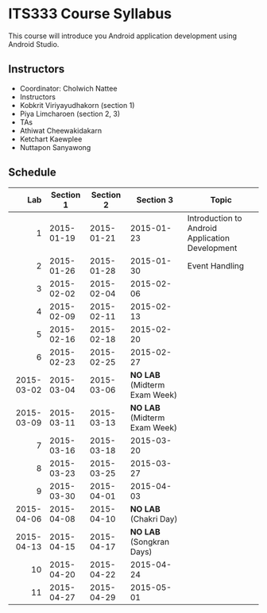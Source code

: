 # ITS333 Course Syllabus

This course will introduce you Android application development using Android Studio.

## Instructors

* Coordinator: Cholwich Nattee
* Instructors 
 * Kobkrit Viriyayudhakorn (section 1)
 * Piya Limcharoen (section 2, 3)
* TAs
 * Athiwat Cheewakidakarn
 * Ketchart Kaewplee
 * Nuttapon Sanyawong

## Schedule

Lab | Section 1 | Section 2 | Section 3 | Topic
---:|-----------|-----------|-----------|------
1 | 2015-01-19 | 2015-01-21 | 2015-01-23 | Introduction to Android Application Development
2 | 2015-01-26 | 2015-01-28 | 2015-01-30 | Event Handling
3 | 2015-02-02 | 2015-02-04 | 2015-02-06 | 
4 | 2015-02-09 | 2015-02-11 | 2015-02-13 |
5 | 2015-02-16 | 2015-02-18 | 2015-02-20 |
6 | 2015-02-23 | 2015-02-25 | 2015-02-27 |
  | 2015-03-02 | 2015-03-04 | 2015-03-06 | **NO LAB** (Midterm Exam Week)
  | 2015-03-09 | 2015-03-11 | 2015-03-13 | **NO LAB** (Midterm Exam Week)
7 | 2015-03-16 | 2015-03-18 | 2015-03-20 |
8 | 2015-03-23 | 2015-03-25 | 2015-03-27 |
9 | 2015-03-30 | 2015-04-01 | 2015-04-03 |
  | 2015-04-06 | 2015-04-08 | 2015-04-10 | **NO LAB** (Chakri Day)
  | 2015-04-13 | 2015-04-15 | 2015-04-17 | **NO LAB** (Songkran Days)
10| 2015-04-20 | 2015-04-22 | 2015-04-24 |
11| 2015-04-27 | 2015-04-29 | 2015-05-01 |

